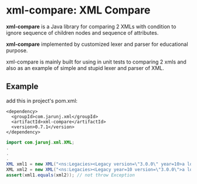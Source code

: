 # xml-compare: XML Compare

**xml-compare** is a Java library for comparing 2 XMLs with condition to ignore sequence of children nodes and sequence of attributes.


**xml-compare** implemented by customized lexer and parser for educational purpose.

xml-compare is mainly built for using in unit tests to comparing 2 xmls and also as an example of simple and stupid lexer and parser of XML.

## Example
add this in project's pom.xml:
```
<dependency>
  <groupId>com.jarunj.xml</groupId>
  <artifactId>xml-compare</artifactId>
  <version>0.7.1</version>
</dependency>
```

```java
import com.jarunj.xml.XML;
.
.
.
XML xml1 = new XML("<ns:Legacies><Legacy version=\"3.0.0\" year=10>a lot of them<Legacy><ns:Legacies>");
XML xml2 = new XML("<ns:Legacies><Legacy year=10 version=\"3.0.0\">a lot of them<Legacy><ns:Legacies>");
assert(xml1.equals(xml2)); // not throw Exception
```
